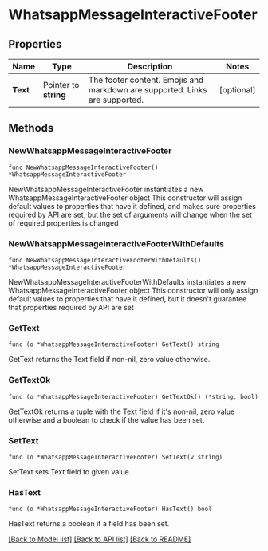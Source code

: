 # WhatsappMessageInteractiveFooter

## Properties

Name | Type | Description | Notes
------------ | ------------- | ------------- | -------------
**Text** | Pointer to **string** | The footer content. Emojis and markdown are supported. Links are supported. | [optional] 

## Methods

### NewWhatsappMessageInteractiveFooter

`func NewWhatsappMessageInteractiveFooter() *WhatsappMessageInteractiveFooter`

NewWhatsappMessageInteractiveFooter instantiates a new WhatsappMessageInteractiveFooter object
This constructor will assign default values to properties that have it defined,
and makes sure properties required by API are set, but the set of arguments
will change when the set of required properties is changed

### NewWhatsappMessageInteractiveFooterWithDefaults

`func NewWhatsappMessageInteractiveFooterWithDefaults() *WhatsappMessageInteractiveFooter`

NewWhatsappMessageInteractiveFooterWithDefaults instantiates a new WhatsappMessageInteractiveFooter object
This constructor will only assign default values to properties that have it defined,
but it doesn't guarantee that properties required by API are set

### GetText

`func (o *WhatsappMessageInteractiveFooter) GetText() string`

GetText returns the Text field if non-nil, zero value otherwise.

### GetTextOk

`func (o *WhatsappMessageInteractiveFooter) GetTextOk() (*string, bool)`

GetTextOk returns a tuple with the Text field if it's non-nil, zero value otherwise
and a boolean to check if the value has been set.

### SetText

`func (o *WhatsappMessageInteractiveFooter) SetText(v string)`

SetText sets Text field to given value.

### HasText

`func (o *WhatsappMessageInteractiveFooter) HasText() bool`

HasText returns a boolean if a field has been set.


[[Back to Model list]](../README.md#documentation-for-models) [[Back to API list]](../README.md#documentation-for-api-endpoints) [[Back to README]](../README.md)


